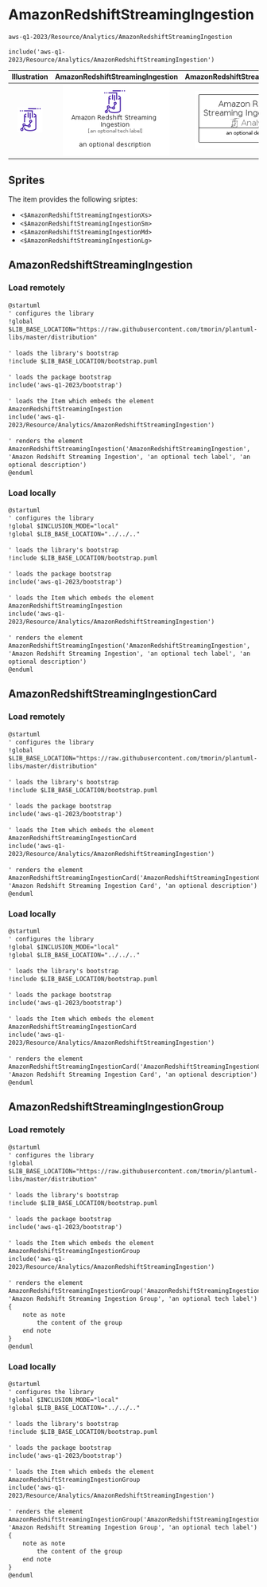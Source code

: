 # AmazonRedshiftStreamingIngestion


```text
aws-q1-2023/Resource/Analytics/AmazonRedshiftStreamingIngestion
```

```text
include('aws-q1-2023/Resource/Analytics/AmazonRedshiftStreamingIngestion')
```



| Illustration | AmazonRedshiftStreamingIngestion | AmazonRedshiftStreamingIngestionCard | AmazonRedshiftStreamingIngestionGroup |
| :---: | :---: | :---: | :---: |
| ![illustration for Illustration](../../../aws-q1-2023/Resource/Analytics/AmazonRedshiftStreamingIngestion.png) | ![illustration for AmazonRedshiftStreamingIngestion](../../../aws-q1-2023/Resource/Analytics/AmazonRedshiftStreamingIngestion.Local.png) | ![illustration for AmazonRedshiftStreamingIngestionCard](../../../aws-q1-2023/Resource/Analytics/AmazonRedshiftStreamingIngestionCard.Local.png) | ![illustration for AmazonRedshiftStreamingIngestionGroup](../../../aws-q1-2023/Resource/Analytics/AmazonRedshiftStreamingIngestionGroup.Local.png) |



## Sprites
The item provides the following sriptes:

- `<$AmazonRedshiftStreamingIngestionXs>`
- `<$AmazonRedshiftStreamingIngestionSm>`
- `<$AmazonRedshiftStreamingIngestionMd>`
- `<$AmazonRedshiftStreamingIngestionLg>`





## AmazonRedshiftStreamingIngestion

### Load remotely
```plantuml
@startuml
' configures the library
!global $LIB_BASE_LOCATION="https://raw.githubusercontent.com/tmorin/plantuml-libs/master/distribution"

' loads the library's bootstrap
!include $LIB_BASE_LOCATION/bootstrap.puml

' loads the package bootstrap
include('aws-q1-2023/bootstrap')

' loads the Item which embeds the element AmazonRedshiftStreamingIngestion
include('aws-q1-2023/Resource/Analytics/AmazonRedshiftStreamingIngestion')

' renders the element
AmazonRedshiftStreamingIngestion('AmazonRedshiftStreamingIngestion', 'Amazon Redshift Streaming Ingestion', 'an optional tech label', 'an optional description')
@enduml
```

### Load locally
```plantuml
@startuml
' configures the library
!global $INCLUSION_MODE="local"
!global $LIB_BASE_LOCATION="../../.."

' loads the library's bootstrap
!include $LIB_BASE_LOCATION/bootstrap.puml

' loads the package bootstrap
include('aws-q1-2023/bootstrap')

' loads the Item which embeds the element AmazonRedshiftStreamingIngestion
include('aws-q1-2023/Resource/Analytics/AmazonRedshiftStreamingIngestion')

' renders the element
AmazonRedshiftStreamingIngestion('AmazonRedshiftStreamingIngestion', 'Amazon Redshift Streaming Ingestion', 'an optional tech label', 'an optional description')
@enduml
```

## AmazonRedshiftStreamingIngestionCard

### Load remotely
```plantuml
@startuml
' configures the library
!global $LIB_BASE_LOCATION="https://raw.githubusercontent.com/tmorin/plantuml-libs/master/distribution"

' loads the library's bootstrap
!include $LIB_BASE_LOCATION/bootstrap.puml

' loads the package bootstrap
include('aws-q1-2023/bootstrap')

' loads the Item which embeds the element AmazonRedshiftStreamingIngestionCard
include('aws-q1-2023/Resource/Analytics/AmazonRedshiftStreamingIngestion')

' renders the element
AmazonRedshiftStreamingIngestionCard('AmazonRedshiftStreamingIngestionCard', 'Amazon Redshift Streaming Ingestion Card', 'an optional description')
@enduml
```

### Load locally
```plantuml
@startuml
' configures the library
!global $INCLUSION_MODE="local"
!global $LIB_BASE_LOCATION="../../.."

' loads the library's bootstrap
!include $LIB_BASE_LOCATION/bootstrap.puml

' loads the package bootstrap
include('aws-q1-2023/bootstrap')

' loads the Item which embeds the element AmazonRedshiftStreamingIngestionCard
include('aws-q1-2023/Resource/Analytics/AmazonRedshiftStreamingIngestion')

' renders the element
AmazonRedshiftStreamingIngestionCard('AmazonRedshiftStreamingIngestionCard', 'Amazon Redshift Streaming Ingestion Card', 'an optional description')
@enduml
```

## AmazonRedshiftStreamingIngestionGroup

### Load remotely
```plantuml
@startuml
' configures the library
!global $LIB_BASE_LOCATION="https://raw.githubusercontent.com/tmorin/plantuml-libs/master/distribution"

' loads the library's bootstrap
!include $LIB_BASE_LOCATION/bootstrap.puml

' loads the package bootstrap
include('aws-q1-2023/bootstrap')

' loads the Item which embeds the element AmazonRedshiftStreamingIngestionGroup
include('aws-q1-2023/Resource/Analytics/AmazonRedshiftStreamingIngestion')

' renders the element
AmazonRedshiftStreamingIngestionGroup('AmazonRedshiftStreamingIngestionGroup', 'Amazon Redshift Streaming Ingestion Group', 'an optional tech label') {
    note as note
        the content of the group
    end note
}
@enduml
```

### Load locally
```plantuml
@startuml
' configures the library
!global $INCLUSION_MODE="local"
!global $LIB_BASE_LOCATION="../../.."

' loads the library's bootstrap
!include $LIB_BASE_LOCATION/bootstrap.puml

' loads the package bootstrap
include('aws-q1-2023/bootstrap')

' loads the Item which embeds the element AmazonRedshiftStreamingIngestionGroup
include('aws-q1-2023/Resource/Analytics/AmazonRedshiftStreamingIngestion')

' renders the element
AmazonRedshiftStreamingIngestionGroup('AmazonRedshiftStreamingIngestionGroup', 'Amazon Redshift Streaming Ingestion Group', 'an optional tech label') {
    note as note
        the content of the group
    end note
}
@enduml
```

